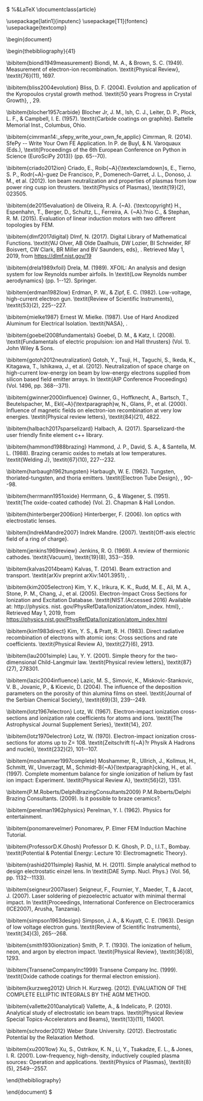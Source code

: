 $
%&LaTeX
\documentclass{article}

\usepackage[latin1]{inputenc}
\usepackage[T1]{fontenc}
\usepackage{textcomp}

\begin{document}

\begin{thebibliography}{41}

\bibitem{biondi1949measurement} Biondi, M. A., \& Brown, S. C. (1949). Measurement of electron-ion recombination. \textit{Physical Review}, \textit{76}(11), 1697.

\bibitem{bliss2004evolution} Bliss, D. F. (2004). Evolution and application of the Kyropoulos crystal growth method. \textit{50 years Progress in Crystal Growth}, , 29.

\bibitem{blocher1957carbide} Blocher Jr, J. M., Ish, C. J., Leiter, D. P., Plock, L. F., \& Campbell, I. E. (1957). \textit{Carbide coatings on graphite}. Battelle Memorial Inst., Columbus, Ohio.

\bibitem{cimrman14:_sfepy_write_your_own_fe_applic} Cimrman, R. (2014). SfePy -- Write Your Own FE Application. In P. de Buyl, \& N. Varoquaux (Eds.), \textit{Proceedings of the 6th European Conference on Python in Science (EuroSciPy 2013)} (pp. 65--70).

\bibitem{criado2012ion} Criado, E., Roib{\~A}{\textexclamdown}s, E., Tierno, S. P., Rodr{\~A}-guez De Francisco, P., Domenech-Garret, J. L., Donoso, J. M., et al. (2012). Ion beam neutralization and properties of plasmas from low power ring cusp ion thrusters. \textit{Physics of Plasmas}, \textit{19}(2), 023505.

\bibitem{de2015evaluation} de Oliveira, R. A. {\~A}. {\textcopyright} H., Espenhahn, T., Berger, D., Schultz, L., Ferreira, A. {\~A}.?nio C., \& Stephan, R. M. (2015). Evaluation of linear induction motors with two different topologies by FEM.

\bibitem{dlmf2017digital} Dlmf, N. (2017). Digital Library of Mathematical Functions. \textit{WJ Olver, AB Olde Daalhuis, DW Lozier, BI Schneider, RF Boisvert, CW Clark, BR Miller and BV Saunders, eds}, . Retrieved May 1, 2019, from https://dlmf.nist.gov/19

\bibitem{drela1989xfoil} Drela, M. (1989). XFOIL: An analysis and design system for low Reynolds number airfoils. In \textit{Low Reynolds number aerodynamics} (pp. 1--12). Springer.

\bibitem{erdman1982low} Erdman, P. W., \& Zipf, E. C. (1982). Low-voltage, high-current electron gun. \textit{Review of Scientific Instruments}, \textit{53}(2), 225--227.

\bibitem{mielke1987} Ernest W. Mielke. (1987). Use of Hard Anodized Aluminum for Electrical Isolation. \textit{NASA}, .

\bibitem{goebel2008fundamentals} Goebel, D. M., \& Katz, I. (2008). \textit{Fundamentals of electric propulsion: ion and Hall thrusters} (Vol. 1). John Wiley \& Sons.

\bibitem{gotoh2012neutralization} Gotoh, Y., Tsuji, H., Taguchi, S., Ikeda, K., Kitagawa, T., Ishikawa, J., et al. (2012). Neutralization of space charge on high-current low-energy ion beam by low-energy electrons supplied from silicon based field emitter arrays. In \textit{AIP Conference Proceedings} (Vol. 1496, pp. 368--371).

\bibitem{gwinner2000influence} Gwinner, G., Hoffknecht, A., Bartsch, T., Beutelspacher, M., Ekl{\~A}{\textparagraph}w, N., Glans, P., et al. (2000). Influence of magnetic fields on electron-ion recombination at very low energies. \textit{Physical review letters}, \textit{84}(21), 4822.

\bibitem{halbach2017sparselizard} Halbach, A. (2017). Sparselizard-the user friendly finite element c++ library.

\bibitem{hammond1988brazing} Hammond, J. P., David, S. A., \& Santella, M. L. (1988). Brazing ceramic oxides to metals at low temperatures. \textit{Welding J}, \textit{67}(10), 227--232.

\bibitem{harbaugh1962tungsten} Harbaugh, W. E. (1962). Tungsten, thoriated-tungsten, and thoria emitters. \textit{Electron Tube Design}, , 90--98.

\bibitem{herrmann1951oxide} Herrmann, G., \& Wagener, S. (1951). \textit{The oxide-coated cathode} (Vol. 2). Chapman \& Hall London.

\bibitem{hinterberger2006ion} Hinterberger, F. (2006). Ion optics with electrostatic lenses.

\bibitem{IndrekMandre2007} Indrek Mandre. (2007). \textit{Off-axis electric field of a ring of charge}.

\bibitem{jenkins1969review} Jenkins, R. O. (1969). A review of thermionic cathodes. \textit{Vacuum}, \textit{19}(8), 353--359.

\bibitem{kalvas2014beam} Kalvas, T. (2014). Beam extraction and transport. \textit{arXiv preprint arXiv:1401.3951}, .

\bibitem{kim2005electron} Kim, Y. K., Irikura, K. K., Rudd, M. E., Ali, M. A., Stone, P. M., Chang, J., et al. (2005). Electron-Impact Cross Sections for Ionization and Excitation Database. \textit{NIST.(Accessed 2016) Available at: http://physics. nist. gov/PhysRefData/Ionization/atom_index. html}, . Retrieved May 1, 2019, from https://physics.nist.gov/PhysRefData/Ionization/atom_index.html

\bibitem{kim1983direct} Kim, Y. S., \& Pratt, R. H. (1983). Direct radiative recombination of electrons with atomic ions: Cross sections and rate coefficients. \textit{Physical Review A}, \textit{27}(6), 2913.

\bibitem{lau2001simple} Lau, Y. Y. (2001). Simple theory for the two-dimensional Child-Langmuir law. \textit{Physical review letters}, \textit{87}(27), 278301.

\bibitem{lazic2004influence} Lazic, M. S., Simovic, K., Miskovic-Stankovic, V. B., Jovanic, P., \& Kicevic, D. (2004). The influence of the deposition parameters on the porosity of thin alumina films on steel. \textit{Journal of the Serbian Chemical Society}, \textit{69}(3), 239--249.

\bibitem{lotz1967electron} Lotz, W. (1967). Electron-impact ionization cross-sections and ionization rate coefficients for atoms and ions. \textit{The Astrophysical Journal Supplement Series}, \textit{14}, 207.

\bibitem{lotz1970electron} Lotz, W. (1970). Electron-impact ionization cross-sections for atoms up to Z= 108. \textit{Zeitschrift f{\~A}?r Physik A Hadrons and nuclei}, \textit{232}(2), 101--107.

\bibitem{moshammer1997complete} Moshammer, R., Ullrich, J., Kollmus, H., Schmitt, W., Unverzagt, M., Schmidt-B{\~A}{\textparagraph}cking, H., et al. (1997). Complete momentum balance for single ionization of helium by fast ion impact: Experiment. \textit{Physical Review A}, \textit{56}(2), 1351.

\bibitem{P.M.Roberts/DelphiBrazingConsultants2009} P.M.Roberts/Delphi Brazing Consultants. (2009). Is it possible to braze ceramics?.

\bibitem{perelman1962physics} Perelman, Y. I. (1962). Physics for entertainment.

\bibitem{ponomarevelmer} Ponomarev, P. Elmer FEM Induction Machine Tutorial.

\bibitem{ProfessorD.K.Ghosh} Professor D. K. Ghosh, P. D., I.I.T., Bombay. \textit{Potential \& Potential Energy: Lecture 10: Electromagnetic Theory}.

\bibitem{rashid2011simple} Rashid, M. H. (2011). Simple analytical method to design electrostatic einzel lens. In \textit{DAE Symp. Nucl. Phys.} (Vol. 56, pp. 1132--1133).

\bibitem{seigneur2007laser} Seigneur, F., Fournier, Y., Maeder, T., \& Jacot, J. (2007). Laser soldering of piezoelectric actuator with minimal thermal impact. In \textit{Proceedings, International Conference on Electroceramics (ICE2007), Arusha, Tanzania}.

\bibitem{simpson1963design} Simpson, J. A., \& Kuyatt, C. E. (1963). Design of low voltage electron guns. \textit{Review of Scientific Instruments}, \textit{34}(3), 265--268.

\bibitem{smith1930ionization} Smith, P. T. (1930). The ionization of helium, neon, and argon by electron impact. \textit{Physical Review}, \textit{36}(8), 1293.

\bibitem{TranseneCompanyInc1999} Transene Company Inc. (1999). \textit{Oxide cathode coatings for thermal electron emission}.

\bibitem{kurzweg2012} Ulrich H. Kurzweg. (2012). EVALUATION OF THE COMPLETE ELLIPTIC INTEGRALS BY THE AGM METHOD.

\bibitem{vallette2010analytical} Vallette, A., \& Indelicato, P. (2010). Analytical study of electrostatic ion beam traps. \textit{Physical Review Special Topics-Accelerators and Beams}, \textit{13}(11), 114001.

\bibitem{schroder2012} Weber State University. (2012). Electrostatic Potential by the Relaxation Method.

\bibitem{xu2001low} Xu, S., Ostrikov, K. N., Li, Y., Tsakadze, E. L., \& Jones, I. R. (2001). Low-frequency, high-density, inductively coupled plasma sources: Operation and applications. \textit{Physics of Plasmas}, \textit{8}(5), 2549--2557.

\end{thebibliography}

\end{document}
$
